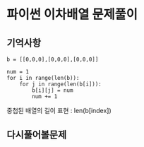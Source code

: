 # 파이썬 이차배열 문제풀이
## 기억사항
<pre><code>b = [[0,0,0],[0,0,0],[0,0,0]]

num = 1
for i in range(len(b)):
    for j in range(len(b[i])):
        b[i][j] = num
        num += 1
</code></pre>
  
중첩된 배열의 길이 표현 : len(b[index])

## 다시풀어볼문제